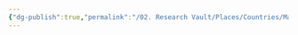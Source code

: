 ```yaml
---
{"dg-publish":true,"permalink":"/02. Research Vault/Places/Countries/Malta/","created":"2025-08-27T09:14:57.428-04:00","updated":"2025-08-27T09:16:53.129-04:00"}
---
```



